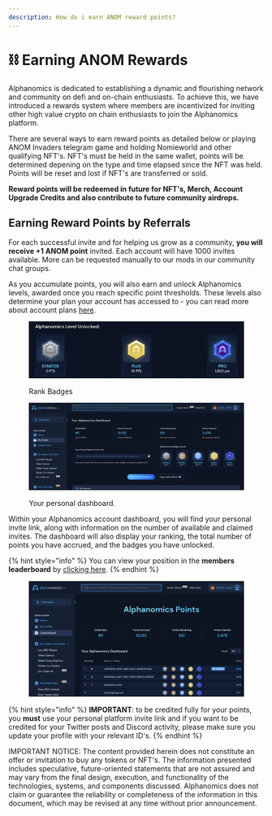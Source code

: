 ```yaml
---
description: How do i earn ANOM reward points?
---
```


# ⛓️ Earning ANOM Rewards

Alphanomics is dedicated to establishing a dynamic and flourishing network and community on defi and on-chain enthusiasts. To achieve this, we have introduced a rewards system where members are incentivized for inviting other high value crypto on chain enthusiasts to join the Alphanomics platform.

There are several ways to earn reward points as detailed below or playing ANOM Invaders telegram game and holding Nomieworld and other qualifying NFT's. NFT's must be held in the same wallet, points will be determined depening on the type and time elapsed since the NFT was held.  Points will be reset and lost if NFT's are transferred or sold.

**Reward points will be redeemed in future for NFT's, Merch, Account Upgrade Credits and also contribute to future community airdrops.**&#x20;

## Earning Reward Points by Referrals

For each successful invite and for helping us grow as a community, **you will receive +1 ANOM point**  invited.  Each account will have 1000 invites available.  More can be requested manually to our mods in our community chat groups.

As you accumulate points, you will also earn and unlock Alphanomics levels, awarded once you reach specific point thresholds. These levels also determine your plan your account has accessed to - you can read more about account plans [here](account-tiers-and-access/).

<figure><img src="../.gitbook/assets/Screenshot 2024-09-02 at 14.46.46.png" alt=""><figcaption><p>Rank Badges</p></figcaption></figure>

<figure><img src="../.gitbook/assets/Screenshot 2024-04-30 at 22.24.25.png" alt=""><figcaption><p>Your personal dashboard.</p></figcaption></figure>

Within your Alphanomics account dashboard, you will find your personal invite link, along with information on the number of available and claimed invites. The dashboard will also display your ranking, the total number of points you have accrued, and the badges you have unlocked.

{% hint style="info" %}
You can view your position in the **members leaderboard** by [clicking here](https://platform.alphanomics.io/leaderboard).
{% endhint %}

<figure><img src="../.gitbook/assets/Screenshot 2024-04-30 at 22.25.39.png" alt=""><figcaption></figcaption></figure>

{% hint style="info" %}
**IMPORTANT**: to be credited fully for your points, you **must** use your personal platform invite link and if you want to be credited for your Twitter posts and Discord activity, please make sure you update your profile with your relevant ID's.
{% endhint %}









IMPORTANT NOTICE: The content provided herein does not constitute an offer or invitation to buy any tokens or NFT's. The information presented includes speculative, future-oriented statements that are not assured and may vary from the final design, execution, and functionality of the technologies, systems, and components discussed. Alphanomics does not claim or guarantee the reliability or completeness of the information in this document, which may be revised at any time without prior announcement.
